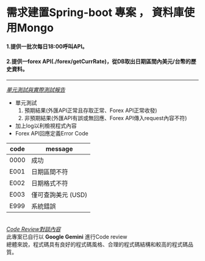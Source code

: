 <H1> 需求建置Spring-boot 專案 ， 資料庫使用Mongo </H1>
<H4> 1.提供一批次每日18:00呼叫API。 </H4>
<H4> 2.提供一forex API(./forex/getCurrRate)，從DB取出日期區間內美元/台幣的歷史資料。 </H4> 

---
[_單元測試與實際測試報告_](https://docs.google.com/document/d/1aK-UXU6YDLdi8GJCtX6O3qGS7acj_5SGtWZTz8ucmnQ/edit?usp=sharing)
- 單元測試
  1. 預期結果(外匯API正常且存取正常、Forex API正常收發)
  2. 非預期結果(外匯API有誤或無回應、Forex API傳入request內容不符)
- 加上log以利檢視程式內容
- Forex API回應定義Error Code

| code | message      |
|------|--------------|
| 0000 | 成功           |
| E001 | 日期區間不符       |
| E002 | 日期格式不符       |
| E003 | 僅可查詢美元 (USD) |
| E999 | 系統錯誤         |

\
[_Code Review對談內容_](https://docs.google.com/document/d/1Ey7pXwDYz56bWWjeX6FlroPb2QnEo-kRn7sjyuL8_J0/edit?usp=sharing)\
此專案已自行以 ****Google Gemini**** 進行Code review<br/>
總體來說，程式碼具有良好的程式碼風格、合理的程式碼結構和較高的程式碼品質。
